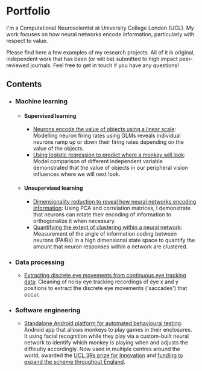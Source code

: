 
# Portfolio
I'm a Computational Neuroscientist at University College London (UCL). My work focuses on how neural networks encode information, particularly with respect to value. 

Please find here a few examples of my research projects. All of it is original, independent work that has been (or will be) submitted to high impact peer-reviewed journals. Feel free to get in touch if you have any questions! 

## Contents

 - ### Machine learning
    - #### Supervised learning
        - [Neurons encode the value of objects using a linear scale](https:github.com): Modelling neuron firing rates using GLMs reveals individual neurons ramp up or down their firing rates depending on the value of the objects.
        - [Using logistic regression to predict where a monkey will look](https:github.com): Model comparison of different independent variable demonstrated that the value of objects in our peripheral vision influences where we will next look.
     - #### Unsupervised learning
        -  [Dimensionality reduction to reveal how neural networks encoding information](https:github.com): Using PCA and correlation matrices, I demonstrate that neurons can rotate their encoding of information to orthogonalize it when necessary.
        -  [Quantifying the extent of clustering within a neural network](https:github.com): Measurement of the angle of information coding between neurons (PAIRs) in a high dimensional state space to quantify the amount that neuron responses within a network are clustered. 


- ### Data processing
    -  [Extracting discrete eye movements from continuous eye tracking data](https://github.com/jamesbutler01/Portfolio/blob/main/Processing%20eye%20data/eye%20tracking%20analysis.ipynb): Cleaning of noisy eye tracking recordings of eye x and y positions  to extract the discrete eye movements ('saccades') that occur. 


- ### Software engineering
    -  [Standalone Android platform for automated behavioural testing](https://github.com/jamesbutler01/Mymou): Android app that allows monkeys to play games in their enclosures. It using facial recognition while they play via a custom-built neural network to identify which monkey is playing when and adjusts the difficulty accordingly. Now used in multiple centres around the world, awarded the [UCL 3Rs prize for Innovation](https://www.ucl.ac.uk/biological-services/news/2018/may/ucl-celebrates-3rs-may-2018)  and [funding to expand the scheme throughout England](https://www.nc3rs.org.uk/refining-training-non-human-primates-using-automated-home-room-training-systems).
